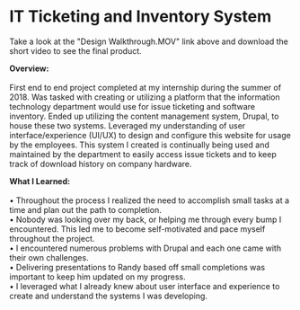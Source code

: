 # IT Ticketing and Inventory System

Take a look at the "Design Walkthrough.MOV" link above and download the short video to see the final product.

**Overview:**
<br>
<br>
First end to end project completed at my internship during the summer of 2018.  Was tasked with creating or utilizing a platform that the information technology department would use for issue ticketing and software inventory.  Ended up utilizing the content management system, Drupal, to house these two systems.  Leveraged my understanding of user interface/experience (UI/UX) to design and configure this website for usage by the employees.  This system I created is continually being used and maintained by the department to easily access issue tickets and to keep track of download history on company hardware.

**What I Learned:**
<br>
<br>
•	Throughout the process I realized the need to accomplish small tasks at a time and plan out the path to completion.  
•	Nobody was looking over my back, or helping me through every bump I encountered.  This led me to become self-motivated and pace   myself throughout the project.
<br>
•	I encountered numerous problems with Drupal and each one came with their own challenges.
<br>
•	Delivering presentations to Randy based off small completions was important to keep him updated on my progress.
<br>
•	I leveraged what I already knew about user interface and experience to create and understand the systems I was developing.
<br>
